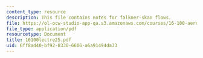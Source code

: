 ```yaml
---
content_type: resource
description: This file contains notes for falkner-skan flows.
file: https://ol-ocw-studio-app-qa.s3.amazonaws.com/courses/16-100-aerodynamics-fall-2005/6ff8ad40bf9283306606a6a91494da33_16100lectre25.pdf
file_type: application/pdf
resourcetype: Document
title: 16100lectre25.pdf
uid: 6ff8ad40-bf92-8330-6606-a6a91494da33
---
```

